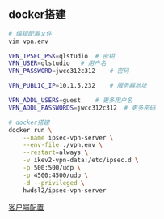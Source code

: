 <!-- 
title: Vpn
sort: 
--> 

## docker搭建

```bash
# 编辑配置文件
vim vpn.env

VPN_IPSEC_PSK=qlstudio	# 密钥
VPN_USER=qlstudio	# 用户名
VPN_PASSWORD=jwcc312c312	# 密码

VPN_PUBLIC_IP=10.1.5.232	# 服务器地址

VPN_ADDL_USERS=guest	# 更多用户名
VPN_ADDL_PASSWORDS=jwcc312c312	# 更多密码

# docker搭建
docker run \
    --name ipsec-vpn-server \
    --env-file ./vpn.env \
    --restart=always \
    -v ikev2-vpn-data:/etc/ipsec.d \
    -p 500:500/udp \
    -p 4500:4500/udp \
    -d --privileged \
    hwdsl2/ipsec-vpn-server
```

[客户端配置](https://github.com/hwdsl2/setup-ipsec-vpn/blob/master/docs/clients-zh.md)

